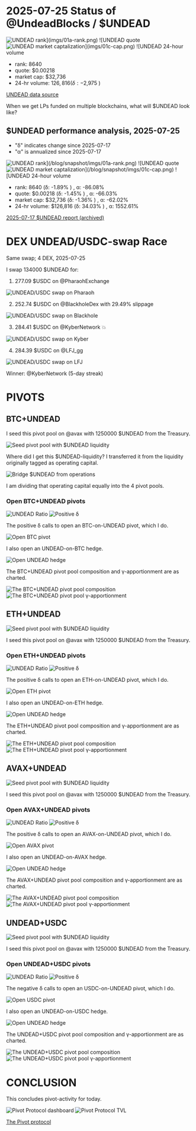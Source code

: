 # 2025-07-25 Status of @UndeadBlocks / $UNDEAD 

![$UNDEAD rank](imgs/01a-rank.png) 
![$UNDEAD quote](imgs/01b-quote.png) 
![$UNDEAD market captalization](imgs/01c-cap.png) 
![$UNDEAD 24-hour volume](imgs/01d-vol.png) 

* rank: 8640 
* quote: $0.00218 
* market cap: $32,736 
* 24-hr volume: $126,816 (δ: -$2,975 ) 


[UNDEAD data source](https://www.coingecko.com/en/coins/undead-blocks) 



When we get LPs funded on multiple blockchains, what will $UNDEAD look like? 

## $UNDEAD performance analysis, 2025-07-25 

* "δ" indicates change since 2025-07-17 
* "α" is annualized since 2025-07-17 

![$UNDEAD rank](/blog/snapshot/imgs/01a-rank.png) 
![$UNDEAD quote](/blog/snapshot/imgs/01b-quote.png) 
![$UNDEAD market captalization](/blog/snapshot/imgs/01c-cap.png) 
![$UNDEAD 24-hour volume](/blog/snapshot/imgs/01d-vol.png) 

* rank: 8640 (δ: -1.89% ) , α: -86.08% 
* quote: $0.00218 (δ: -1.45% ) , α: -66.03% 
* market cap: $32,736 (δ: -1.36% ) , α: -62.02% 
* 24-hr volume: $126,816 (δ: 34.03% ) , α: 1552.61% 

[2025-07-17 $UNDEAD report (archived)](https://github.com/pivoteur/biz/tree/main/blog/snapshot) 
# DEX UNDEAD/USDC-swap Race 

Same swap; 4 DEX, 2025-07-25 

I swap 134000 $UNDEAD for: 

1. 277.09 $USDC on @PharaohExchange 

![UNDEAD/USDC swap on Pharaoh](imgs/02a-pharaoh.png) 

2. 252.74 $USDC on @BlackholeDex with 29.49% slippage 

![UNDEAD/USDC swap on Blackhole](imgs/02b-blackhole.png) 

3. 284.41 $USDC on @KyberNetwork 💥 

![UNDEAD/USDC swap on Kyber](imgs/02c-kyber.png) 

4. 284.39 $USDC on @LFJ_gg 

![UNDEAD/USDC swap on LFJ](imgs/02d-lfj.png) 

Winner: @KyberNetwork (5-day streak) 

# PIVOTS

## BTC+UNDEAD

I seed this pivot pool on @avax with 1250000 $UNDEAD from the Treasury.

![Seed pivot pool with $UNDEAD liquidity](imgs/03b-seed-pool.png)

Where did I get this $UNDEAD-liquidity? I transferred it from the liquidity originally tagged as operating capital.

![Bridge $UNDEAD from operations](imgs/03a-bridge-from-operations.png)

I am dividing that operating capital equally into the 4 pivot pools.

### Open BTC+UNDEAD pivots 

![UNDEAD Ratio](imgs/04a-ratio.png) 
![Positive δ](imgs/04b-delta.png) 

The positive δ calls to open an BTC-on-UNDEAD pivot, which I do. 

![Open BTC pivot](imgs/04c-open-btc-pivot.png) 

I also open an UNDEAD-on-BTC hedge. 

![Open UNDEAD hedge](imgs/04d-open-undead-hedge.png) 



The BTC+UNDEAD pivot pool composition and γ-apportionment are as charted. 

![The BTC+UNDEAD pivot pool composition](imgs/05a-comp.png) 
![The BTC+UNDEAD pivot pool γ-apportionment](imgs/05b-apport.png) 

## ETH+UNDEAD 

![Seed pivot pool with $UNDEAD liquidity](imgs/06-seed-pool.png) 

I seed this pivot pool on @avax with 1250000 $UNDEAD from the Treasury. 

### Open ETH+UNDEAD pivots 

![UNDEAD Ratio](imgs/07a-ratio.png) 
![Positive δ](imgs/07b-delta.png) 

The positive δ calls to open an ETH-on-UNDEAD pivot, which I do. 

![Open ETH pivot](imgs/07c-open-eth-pivot.png) 

I also open an UNDEAD-on-ETH hedge. 

![Open UNDEAD hedge](imgs/07d-open-undead-hedge.png) 



The ETH+UNDEAD pivot pool composition and γ-apportionment are as charted. 

![The ETH+UNDEAD pivot pool composition](imgs/08a-comp.png) 
![The ETH+UNDEAD pivot pool γ-apportionment](imgs/08b-apport.png) 
## AVAX+UNDEAD 

![Seed pivot pool with $UNDEAD liquidity](imgs/09-seed-pool.png) 

I seed this pivot pool on @avax with 1250000 $UNDEAD from the Treasury. 

### Open AVAX+UNDEAD pivots 

![UNDEAD Ratio](imgs/10a-ratio.png) 
![Positive δ](imgs/10b-delta.png) 

The positive δ calls to open an AVAX-on-UNDEAD pivot, which I do. 

![Open AVAX pivot](imgs/10c-open-avax-pivot.png) 

I also open an UNDEAD-on-AVAX hedge. 

![Open UNDEAD hedge](imgs/10d-open-undead-hedge.png) 



The AVAX+UNDEAD pivot pool composition and γ-apportionment are as charted. 

![The AVAX+UNDEAD pivot pool composition](imgs/11a-comp.png) 
![The AVAX+UNDEAD pivot pool γ-apportionment](imgs/11b-apport.png) 
## UNDEAD+USDC 

![Seed pivot pool with $UNDEAD liquidity](imgs/12-seed-pool.png) 

I seed this pivot pool on @avax with 1250000 $UNDEAD from the Treasury. 

### Open UNDEAD+USDC pivots 

![UNDEAD Ratio](imgs/13a-ratio.png) 
![Positive δ](imgs/13b-delta.png) 

The negative δ calls to open an USDC-on-UNDEAD pivot, which I do. 

![Open USDC pivot](imgs/13c-open-usdc-pivot.png) 

I also open an UNDEAD-on-USDC hedge. 

![Open UNDEAD hedge](imgs/13d-open-undead-hedge.png) 



The UNDEAD+USDC pivot pool composition and γ-apportionment are as charted. 

![The UNDEAD+USDC pivot pool composition](imgs/14a-comp.png) 
![The UNDEAD+USDC pivot pool γ-apportionment](imgs/14b-apport.png) 
# CONCLUSION 

This concludes pivot-activity for today. 

![Pivot Protocol dashboard](imgs/15a-dash.png) 
![Pivot Protocol TVL](imgs/15b-tvl.png) 



[The Pivot protocol](https://pivoteur.github.io/#) 
